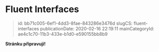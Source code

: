 Fluent Interfaces
================================

> id: bb71c005-6ef1-4dd3-8fae-843286e3476d
> slugCS: fluent-interfaces
> publicationDate: 2020-02-16 22:19:11
> mainCategoryId: ae4c1c70-11b3-433e-b1d0-e590155bb8b9

**Stránku připravuji!**
